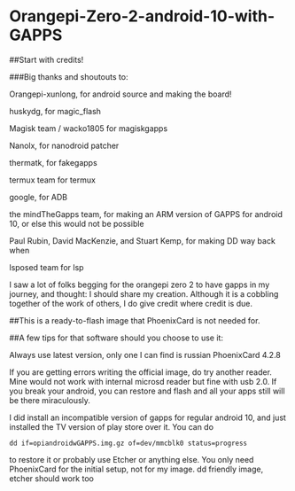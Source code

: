 # Orangepi-Zero-2-android-10-with-GAPPS

##Start with credits!

###Big thanks and shoutouts to:

Orangepi-xunlong, for android source and making the board!

huskydg, for magic_flash

Magisk team / wacko1805 for magiskgapps

Nanolx, for nanodroid patcher

thermatk, for fakegapps

termux team for termux 

google, for ADB

the mindTheGapps team, for making an ARM version of GAPPS for android 10, or else this would not be possible

Paul Rubin, David MacKenzie, and Stuart Kemp, for making DD way back when

lsposed team for lsp

I saw a lot of folks begging for the orangepi zero 2 to have gapps in my journey, and thought:
I should share my creation. Although it is a cobbling together of the work of others, I do give credit
where credit is due. 

##This is a ready-to-flash image that PhoenixCard is not needed for.

##A few tips for that software should you
choose to use it:

Always use latest version, only one I can find is russian PhoenixCard 4.2.8

If you are getting errors writing the official image, do try another reader. Mine would not work with internal microsd reader but fine with usb 2.0. If you break your android, you can restore and flash and all your apps still will be there miraculously.


I did install an incompatible version of gapps for regular android 10, and just installed the TV version of play store over it. You can do 

`dd if=opiandroidwGAPPS.img.gz of=dev/mmcblk0 status=progress`

to restore it or probably use Etcher or anything else. You only need PhoenixCard for the initial setup, not for my image.
dd friendly image, etcher should work too
